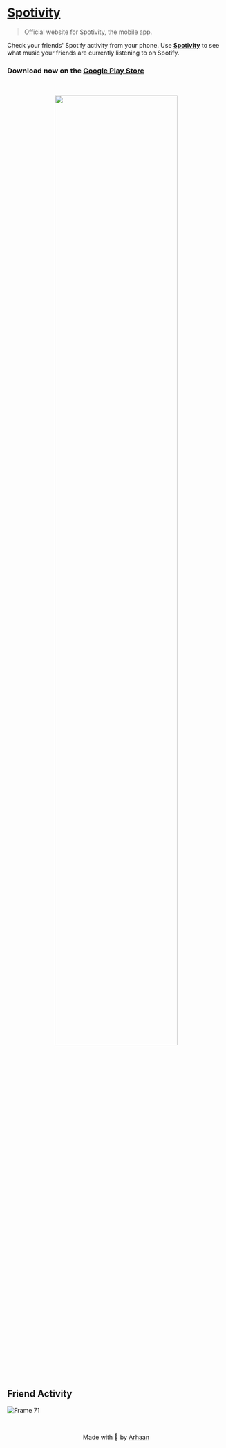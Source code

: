 # [Spotivity](https://spotivity.vercel.app)

> Official website for Spotivity, the mobile app. 
 
Check your friends' Spotify activity from your phone. Use [**Spotivity**](https://spotivity.vercel.app) to see what music your friends are currently listening to on Spotify.

### Download now on the [Google Play Store](https://arhn.us/spotivity)

<br />

<p align="center">
<img src="https://user-images.githubusercontent.com/49993666/150082835-1b04fd2b-588e-4e8c-b4d6-f7100a468d2f.png" width="75%" />
</p>

<br />

## Friend Activity

![Frame 71](https://user-images.githubusercontent.com/49993666/150083604-f7d0f497-9317-4f65-8269-841fa1250580.png)

<br />

<p align="center">Made with 💖 by <a href="//arhaanb.com" target="_blank">Arhaan</a></p>
